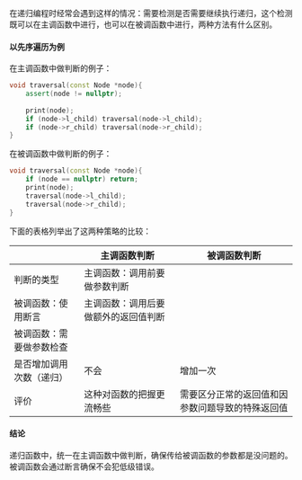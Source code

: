 在递归编程时经常会遇到这样的情况：需要检测是否需要继续执行递归，这个检测既可以在主调函数中进行，也可以在被调函数中进行，两种方法有什么区别。


#### 以先序遍历为例

在主调函数中做判断的例子：
```cpp
void traversal(const Node *node){
	assert(node != nullptr);
    
    print(node);
    if (node->l_child) traversal(node->l_child);
    if (node->r_child) traversal(node->r_child);
}
```

在被调函数中做判断的例子：
```cpp
void traversal(const Node *node){
	if (node == nullptr) return;
    print(node);
    traversal(node->l_child);
    traversal(node->r_child);
}
```

下面的表格列举出了这两种策略的比较：

|  | 主调函数判断 | 被调函数判断 |
| --- | --- | --- |
| 判断的类型 | 主调函数：调用前要做参数判断
被调函数：使用断言 | 主调函数：调用后要做额外的返回值判断
被调函数：需要做参数检查 |
| 是否增加调用次数（递归） | 不会 | 增加一次 |
| 评价 | 这种对函数的把握更流畅些 | 需要区分正常的返回值和因参数问题导致的特殊返回值 |



#### 结论
递归函数中，统一在主调函数中做判断，确保传给被调函数的参数都是没问题的。
被调函数会通过断言确保不会犯低级错误。
